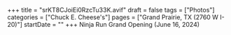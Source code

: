 +++
title = "srKT8CJoiEi0RzcTu33K.avif"
draft = false
tags = ["Photos"]
categories = ["Chuck E. Cheese's"]
pages = ["Grand Prairie, TX (2760 W I-20)"]
startDate = ""
+++
Ninja Run Grand Opening (June 16, 2024)
